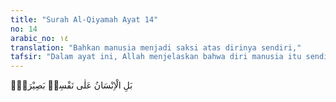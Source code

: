 ```yaml
---
title: "Surah Al-Qiyamah Ayat 14"
no: 14
arabic_no: ١٤
translation: "Bahkan manusia menjadi saksi atas dirinya sendiri,"
tafsir: "Dalam ayat ini, Allah menjelaskan bahwa diri manusia itu sendiri menjadi saksi. Tidak perlu orang lain menceritakan kepadanya karena semua bagian tubuhnya menjadi saksi atas segala yang telah dikerjakannya, dengan jujur tanpa berbohong. Siapa yang berbuat jahat diberi siksaan dan tidak bisa dihindari. Pendengaran, penglihatan, kaki, tangan, dan semua anggota tubuh membeberkan segala yang telah dikerjakannya.\n\nPada hari ini Kami tutup mulut mereka; tangan mereka akan berkata kepada Kami dan kaki mereka akan memberi kesaksian terhadap apa yang dahulu mereka kerjakan. (Yasin/36: 65)\n\nMeskipun telah diterangkan dalam Al-Qur'an akan datangnya hari Kiamat dan manusia mempertanggungjawabkan amalnya, tetapi manusia tetap saja ingin mengajukan berbagai alasan untuk mendebat keputusan Allah, karena mengikuti hawa nafsunya."
---
```

بَلِ الْاِنْسَانُ عَلٰى نَفْسِهٖ بَصِيْرَةٌۙ